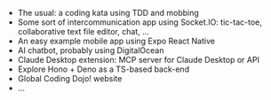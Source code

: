 - The usual: a coding kata using TDD and mobbing
- Some sort of intercommunication app using Socket.IO: tic-tac-toe, collaborative text file editor, chat, ...
- An easy example mobile app using Expo React Native
- AI chatbot, probably using DigitalOcean
- Claude Desktop extension: MCP server for Claude Desktop or API
- Explore Hono + Deno as a TS-based back-end
- Global Coding Dojo! website
- ...
